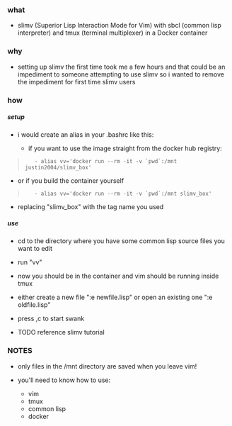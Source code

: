 ### what

- slimv (Superior Lisp Interaction Mode for Vim) with sbcl (common lisp interpreter) and tmux (terminal multiplexer) in a Docker container


### why

- setting up slimv the first time took me a few hours and that could be an impediment to someone attempting to use slimv so i wanted to remove the impediment for first time slimv users



### how 

##### setup
- i would create an alias in your .bashrc like this:

    - if you want to use the image straight from the docker hub registry:

>        - alias vv='docker run --rm -it -v `pwd`:/mnt justin2004/slimv_box'

- or if you build the container yourself

>        - alias vv='docker run --rm -it -v `pwd`:/mnt slimv_box'

- replacing "slimv_box" with the tag name you used

##### use

- cd to the directory where you have some common lisp source files you want to edit

- run "vv"

- now you should be in the container and vim should be running inside tmux

- either create a new file ":e newfile.lisp" or open an existing one ":e oldfile.lisp"

- press ,c to start swank

- TODO reference slimv tutorial


### NOTES

- only files in the /mnt directory are saved when you leave vim!

- you'll need to know how to use:

    - vim
    - tmux
    - common lisp
    - docker


